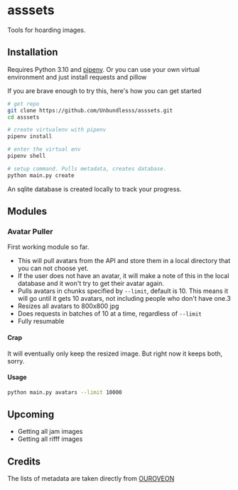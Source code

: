 # asssets

Tools for hoarding images.

## Installation
Requires Python 3.10 and [pipenv](https://pipenv.pypa.io/). Or you can use your own virtual environment and just install requests and pillow

If you are brave enough to try this, here's how you can get started
```bash
# get repo
git clone https://github.com/Unbundlesss/asssets.git
cd asssets

# create virtualenv with pipenv
pipenv install

# enter the virtual env
pipenv shell

# setup command. Pulls metadata, creates database.
python main.py create
```

An sqlite database is created locally to track your progress.

## Modules

### Avatar Puller
First working module so far.

- This will pull avatars from the API and store them in a local directory that you can not choose yet.
- If the user does not have an avatar, it will make a note of this in the local database and it won't
try to get their avatar again.
- Pulls avatars in chunks specified by `--limit`, default is 10. This means it will go until it gets 10 avatars, not including people who don't have one.3
- Resizes all avatars to 800x800 jpg
- Does requests in batches of 10 at a time, regardless of `--limit`
- Fully resumable

#### Crap
It will eventually only keep the resized image. But right now it keeps both, sorry.

#### Usage
```bash
python main.py avatars --limit 10000
```

## Upcoming
- Getting all jam images
- Getting all rifff images


## Credits
The lists of metadata are taken directly from [OUROVEON](https://github.com/Unbundlesss/OUROVEON)